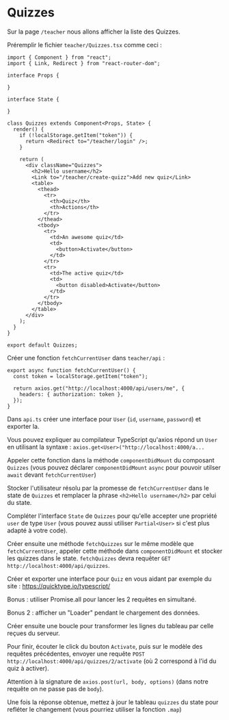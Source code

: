 # Quizzes

Sur la page `/teacher` nous allons afficher la liste des Quizzes.

Préremplir le fichier `teacher/Quizzes.tsx` comme ceci :

```
import { Component } from "react";
import { Link, Redirect } from "react-router-dom";

interface Props {

}

interface State {

}

class Quizzes extends Component<Props, State> {
  render() {
    if (!localStorage.getItem("token")) {
      return <Redirect to="/teacher/login" />;
    }

    return (
      <div className="Quizzes">
        <h2>Hello username</h2>
        <Link to="/teacher/create-quizz">Add new quiz</Link>
        <table>
          <thead>
            <tr>
              <th>Quiz</th>
              <th>Actions</th>
            </tr>
          </thead>
          <tbody>
            <tr>
              <td>An awesome quiz</td>
              <td>
                <button>Activate</button>
              </td>
            </tr>
            <tr>
              <td>The active quiz</td>
              <td>
                <button disabled>Activate</button>
              </td>
            </tr>
          </tbody>
        </table>
      </div>
    );
  }
}

export default Quizzes;
```

Créer une fonction `fetchCurrentUser` dans `teacher/api` :

```
export async function fetchCurrentUser() {
  const token = localStorage.getItem("token");

  return axios.get("http://localhost:4000/api/users/me", {
    headers: { authorization: token },
  });
}
```

Dans `api.ts` créer une interface pour `User` (`id`, `username`, `password`) et exporter la.

Vous pouvez expliquer au compilateur TypeScript qu'axios répond un `User` en utilisant la syntaxe : `axios.get<User>("http://localhost:4000/a...`

Appeler cette fonction dans la méthode `componentDidMount` du composant `Quizzes` (vous pouvez déclarer `componentDidMount` `async` pour pouvoir utilser `await` devant `fetchCurrentUser`)

Stocker l'utilisateur résolu par la promesse de `fetchCurrentUser` dans le state de `Quizzes` et remplacer la phrase `<h2>Hello username</h2>` par celui du state.

Compléter l'interface `State` de `Quizzes` pour qu'elle accepter une propriété `user` de type `User` (vous pouvez aussi utiliser `Partial<User>` si c'est plus adapté à votre code).

Créer ensuite une méthode `fetchQuizzes` sur le même modèle que `fetchCurrentUser`, appeler cette méthode dans `componentDidMount` et stocker les quizzes dans le state. `fetchQuizzes` devra requêter `GET http://localhost:4000/api/quizzes`.

Créer et exporter une interface pour `Quiz` en vous aidant par exemple du site : https://quicktype.io/typescript/


Bonus : utiliser Promise.all pour lancer les 2 requêtes en simultané.

Bonus 2 : afficher un "Loader" pendant le chargement des données.

Créer ensuite une boucle pour transformer les lignes du tableau par celle reçues du serveur.

Pour finir, écouter le click du bouton `Activate`, puis sur le modèle des requêtes précédentes, envoyer une requête `POST http://localhost:4000/api/quizzes/2/activate` (où 2 correspond à l'id du quiz à activer).

Attention à la signature de `axios.post(url, body, options)` (dans notre requête on ne passe pas de `body`).

Une fois la réponse obtenue, mettez à jour le tableau `quizzes` du state pour refléter le changement (vous pourriez utiliser la fonction `.map`)
